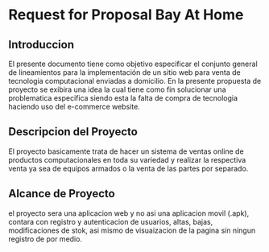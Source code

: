 # Request for Proposal Bay At Home 
## Introduccion
El presente documento tiene como objetivo especificar el conjunto general de lineamientos para la implementación de un sitio web para venta de tecnologia computacional enviadas a domicilio.
En la presente propuesta de proyecto se exibira una idea la cual tiene como fin solucionar una problematica especifica siendo esta la falta de compra de tecnologia haciendo uso del e-commerce website.
## Descripcion del Proyecto
El proyecto basicamente trata de hacer un sistema de ventas online de productos computacionales en toda su variedad y realizar la respectiva venta ya sea de equipos armados o la venta de las partes por separado.
## Alcance de Proyecto
el proyecto sera una aplicacion web y no asi una aplicacion movil (.apk), contara con registro y autenticacion de usuarios, altas, bajas, modificaciones de stok, asi mismo de visuaizacion de la pagina sin ningun registro de por medio.

